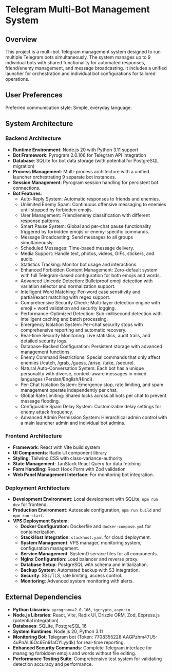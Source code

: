 # Telegram Multi-Bot Management System

## Overview

This project is a multi-bot Telegram management system designed to run multiple Telegram bots simultaneously. The system manages up to 9 individual bots with shared functionality for automated responses, friend/enemy management, and message broadcasting. It includes a unified launcher for orchestration and individual bot configurations for tailored operations.

## User Preferences

Preferred communication style: Simple, everyday language.

## System Architecture

### Backend Architecture
- **Runtime Environment**: Node.js 20 with Python 3.11 support
- **Bot Framework**: Pyrogram 2.0.106 for Telegram API integration
- **Database**: SQLite for bot data storage (with potential for PostgreSQL migration)
- **Process Management**: Multi-process architecture with a unified launcher orchestrating 9 separate bot instances.
- **Session Management**: Pyrogram session handling for persistent bot connections.
- **Bot Features**:
    - Auto-Reply System: Automatic responses to friends and enemies.
    - Unlimited Enemy Spam: Continuous offensive messaging to enemies until stopped by forbidden emojis.
    - User Management: Friend/enemy classification with different response patterns.
    - Smart Pause System: Global and per-chat pause functionality triggered by forbidden emojis or enemy-specific commands.
    - Message Broadcasting: Send messages to all groups simultaneously.
    - Scheduled Messages: Time-based message delivery.
    - Media Support: Handle text, photos, videos, GIFs, stickers, and audio.
    - Statistics Tracking: Monitor bot usage and interactions.
    - Enhanced Forbidden Content Management: Zero-default system with full Telegram-based configuration for both emojis and words.
    - Advanced Unicode Detection: Bulletproof emoji detection with variation selector and normalization support.
    - Intelligent Word Matching: Per-word case sensitivity and partial/exact matching with regex support.
    - Comprehensive Security Check: Multi-layer detection engine with emoji + word validation and security logging.
    - Performance-Optimized Detection: Sub-millisecond detection with intelligent caching and batch processing.
    - Emergency Isolation System: Per-chat security stops with comprehensive reporting and automatic recovery.
    - Real-time Security Monitoring: Live statistics, audit trails, and detailed security logs.
    - Database-Backed Configuration: Persistent storage with advanced management functions.
    - Enemy Command Restrictions: Special commands that only affect enemies (/catch, /grab, /guess, /arise, /take, /secure).
    - Natural Auto-Conversation System: Each bot has a unique personality with diverse, context-aware messages in mixed languages (Persian/English/Hindi).
    - Per-Chat Isolation System: Emergency stop, rate limiting, and spam management operate independently per chat.
    - Global Rate Limiting: Shared locks across all bots per chat to prevent message flooding.
    - Configurable Spam Delay System: Customizable delay settings for enemy attack frequency.
    - Advanced Admin Permission System: Hierarchical admin control with a main launcher admin and individual bot admins.

### Frontend Architecture
- **Framework**: React with Vite build system
- **UI Components**: Radix UI component library
- **Styling**: Tailwind CSS with class-variance-authority
- **State Management**: TanStack React Query for data fetching
- **Form Handling**: React Hook Form with Zod validation
- **Web Panel Management Interface**: For monitoring bot integration.

### Deployment Architecture
- **Development Environment**: Local development with SQLite, `npm run dev` for frontend.
- **Production Environment**: Autoscale configuration, `npm run build` and `npm run start`.
- **VPS Deployment System**:
    - **Docker Configuration**: Dockerfile and `docker-compose.yml` for containerization.
    - **StackHost Integration**: `stackhost.yaml` for cloud deployment.
    - **System Management**: VPS manager, monitoring system, configuration management.
    - **Service Management**: SystemD service files for all components.
    - **Nginx Configuration**: Load balancer and reverse proxy.
    - **Database Setup**: PostgreSQL with schema and initialization.
    - **Backup System**: Automated backup with S3 integration.
    - **Security**: SSL/TLS, rate limiting, access control.
    - **Monitoring**: Advanced system monitoring with alerts.

## External Dependencies

- **Python Libraries**: `pyrogram>=2.0.106`, `tgcrypto`, `asyncio`
- **Node.js Libraries**: React, Vite, Radix UI, Drizzle ORM, Zod, Express.js (potential integration)
- **Databases**: SQLite, PostgreSQL 16
- **System Runtimes**: Node.js 20, Python 3.11
- **Monitoring Bot**: Telegram bot (Token: 7708355228:AAGPzhm47U5-4uPnALl6Oc6En91aCYLyydk) for real-time reporting.
- **Enhanced Security Commands**: Complete Telegram interface for managing forbidden emojis and words without file editing.
- **Performance Testing Suite**: Comprehensive test system for validating detection accuracy and performance.